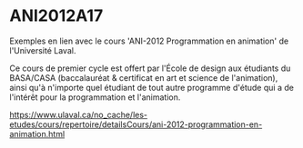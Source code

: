 # ANI2012A17

Exemples en lien avec le cours 'ANI-2012 Programmation en animation' de l'Université Laval.

Ce cours de premier cycle est offert par l'École de design aux étudiants du BASA/CASA (baccalauréat & certificat en art et science de l'animation), ainsi qu'à n'importe quel étudiant de tout autre programme d'étude qui a de l'intérêt pour la programmation et l'animation.

https://www.ulaval.ca/no_cache/les-etudes/cours/repertoire/detailsCours/ani-2012-programmation-en-animation.html
